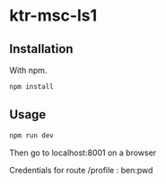# ktr-msc-ls1

## Installation

With npm.

```bash
npm install
```

## Usage

```bash
npm run dev
```

Then go to localhost:8001 on a browser

Credentials for route /profile : ben:pwd
